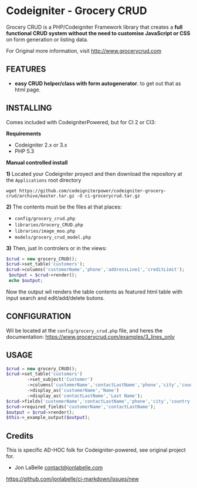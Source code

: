 Codeigniter - Grocery CRUD
=============

Grocery CRUD is a PHP/Codeigniter Framework library that creates a **full functional CRUD system without the need to customise JavaScript or CSS** on form generation or listing data.

For Original more information, visit http://www.grocerycrud.com

## FEATURES

*  **easy CRUD helper/class with form autogenerator**. to get out that as html page.

## INSTALLING

Comes included with CodeigniterPowered, but for CI 2 or CI3:

**Requirements**

* Codeigniter 2.x or 3.x
* PHP 5.3

**Manual controlled install**

**1)** Located your Codeigniter proyect and then download the repository at the `Applications` root directory

`wget https://github.com/codeigniterpower/codeigniter-grocery-crud/archive/master.tar.gz -O ci-grocerycrud.tar.gz`

**2)** The contents must be the files at that places:

* `config/grocery_crud.php` 
* `libraries/Grocery_CRUD.php`
* `libraries/image_moo.php`
* `models/grocery_crud_model.php`

**3)** Then, just In controlers or in the views:
    
``` php
$crud = new grocery_CRUD();
$crud->set_table('customers');
$crud->columns('customerName','phone','addressLine1','creditLimit');
 $output = $crud->render();
 echo $output;
```

Now the output wil renders the table contents as featured html table with input search and edit/add/delete butons.


## CONFIGURATION

Wil be located at the `config/grocery_crud.php` file, and heres the documentation:  https://www.grocerycrud.com/examples/3_lines_only

## USAGE


```php
$crud = new grocery_CRUD();
$crud->set_table('customers')
        ->set_subject('Customer')
        ->columns('customerName','contactLastName','phone','city','country','creditLimit')
        ->display_as('customerName','Name')
        ->display_as('contactLastName','Last Name'); 
$crud->fields('customerName','contactLastName','phone','city','country','creditLimit');
$crud->required_fields('customerName','contactLastName');
$output = $crud->render();
$this->_example_output($output);
```

## Credits

This is specific AD-HOC folk for Codeigniter-powered, see original project for.

- Jon LaBelle <contact@jonlabelle.com>

https://github.com/jonlabelle/ci-markdown/issues/new

